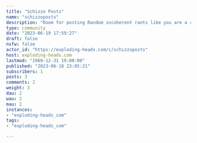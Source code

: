 ```yaml
---
title: "Schizzo Posts" 
name: "schizzoposts"
description: "Room for posting Random incoherent rants like you are a crazy person. Everything in this room is satire and shouldn’t be taken seriously (no calls for violence, no laying out plans for self harm or harming others)"
type: community
date: "2023-06-19 17:59:27"
draft: false
nsfw: false
actor_id: "https://exploding-heads.com/c/schizzoposts"
host: exploding-heads.com
lastmod: "1969-12-31 19:00:00"
published: "2023-06-18 23:05:21"
subscribers: 1
posts: 3
comments: 2
weight: 3
dau: 2
wau: 2
mau: 2
instances:
- "exploding-heads_com"
tags: 
- "exploding-heads_com"

---
```

